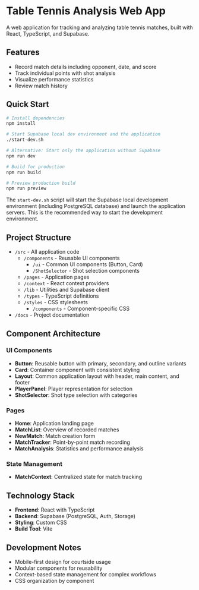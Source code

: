 # Table Tennis Analysis Web App

A web application for tracking and analyzing table tennis matches, built with React, TypeScript, and Supabase.

## Features

- Record match details including opponent, date, and score
- Track individual points with shot analysis
- Visualize performance statistics
- Review match history

## Quick Start

```bash
# Install dependencies
npm install

# Start Supabase local dev environment and the application
./start-dev.sh

# Alternative: Start only the application without Supabase
npm run dev

# Build for production
npm run build

# Preview production build
npm run preview
```

The `start-dev.sh` script will start the Supabase local development environment (including PostgreSQL database) and launch the application servers. This is the recommended way to start the development environment.

## Project Structure

- `/src` - All application code
  - `/components` - Reusable UI components
    - `/ui` - Common UI components (Button, Card)
    - `/ShotSelector` - Shot selection components
  - `/pages` - Application pages
  - `/context` - React context providers
  - `/lib` - Utilities and Supabase client
  - `/types` - TypeScript definitions
  - `/styles` - CSS stylesheets
    - `/components` - Component-specific CSS
- `/docs` - Project documentation

## Component Architecture

### UI Components
- **Button**: Reusable button with primary, secondary, and outline variants
- **Card**: Container component with consistent styling
- **Layout**: Common application layout with header, main content, and footer
- **PlayerPanel**: Player representation for selection
- **ShotSelector**: Shot type selection with categories

### Pages
- **Home**: Application landing page
- **MatchList**: Overview of recorded matches
- **NewMatch**: Match creation form
- **MatchTracker**: Point-by-point match recording
- **MatchAnalysis**: Statistics and performance analysis

### State Management
- **MatchContext**: Centralized state for match tracking

## Technology Stack

- **Frontend**: React with TypeScript
- **Backend**: Supabase (PostgreSQL, Auth, Storage)
- **Styling**: Custom CSS
- **Build Tool**: Vite

## Development Notes

- Mobile-first design for courtside usage
- Modular components for reusability
- Context-based state management for complex workflows
- CSS organization by component